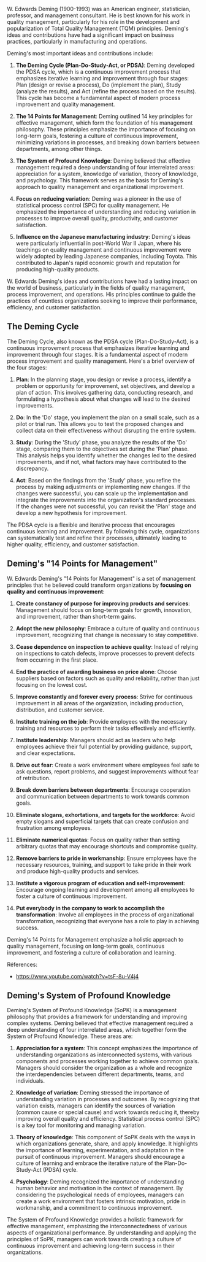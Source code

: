 W. Edwards Deming (1900-1993) was an American engineer, statistician, professor, and management consultant. He is best known for his work in quality management, particularly for his role in the development and popularization of Total Quality Management (TQM) principles. Deming's ideas and contributions have had a significant impact on business practices, particularly in manufacturing and operations.

Deming's most important ideas and contributions include:

1. **The Deming Cycle (Plan-Do-Study-Act, or PDSA)**: Deming developed the PDSA cycle, which is a continuous improvement process that emphasizes iterative learning and improvement through four stages: Plan (design or revise a process), Do (implement the plan), Study (analyze the results), and Act (refine the process based on the results). This cycle has become a fundamental aspect of modern process improvement and quality management.

2. **The 14 Points for Management**: Deming outlined 14 key principles for effective management, which form the foundation of his management philosophy. These principles emphasize the importance of focusing on long-term goals, fostering a culture of continuous improvement, minimizing variations in processes, and breaking down barriers between departments, among other things.

3. **The System of Profound Knowledge**: Deming believed that effective management required a deep understanding of four interrelated areas: appreciation for a system, knowledge of variation, theory of knowledge, and psychology. This framework serves as the basis for Deming's approach to quality management and organizational improvement.

4. **Focus on reducing variation**: Deming was a pioneer in the use of statistical process control (SPC) for quality management. He emphasized the importance of understanding and reducing variation in processes to improve overall quality, productivity, and customer satisfaction.

5. **Influence on the Japanese manufacturing industry**: Deming's ideas were particularly influential in post-World War II Japan, where his teachings on quality management and continuous improvement were widely adopted by leading Japanese companies, including Toyota. This contributed to Japan's rapid economic growth and reputation for producing high-quality products.

W. Edwards Deming's ideas and contributions have had a lasting impact on the world of business, particularly in the fields of quality management, process improvement, and operations. His principles continue to guide the practices of countless organizations seeking to improve their performance, efficiency, and customer satisfaction.

## The Deming Cycle

The Deming Cycle, also known as the PDSA cycle (Plan-Do-Study-Act), is a continuous improvement process that emphasizes iterative learning and improvement through four stages. It is a fundamental aspect of modern process improvement and quality management. Here's a brief overview of the four stages:

1.  **Plan**: In the planning stage, you design or revise a process, identify a problem or opportunity for improvement, set objectives, and develop a plan of action. This involves gathering data, conducting research, and formulating a hypothesis about what changes will lead to the desired improvements.
    
2.  **Do**: In the 'Do' stage, you implement the plan on a small scale, such as a pilot or trial run. This allows you to test the proposed changes and collect data on their effectiveness without disrupting the entire system.
    
3.  **Study**: During the 'Study' phase, you analyze the results of the 'Do' stage, comparing them to the objectives set during the 'Plan' phase. This analysis helps you identify whether the changes led to the desired improvements, and if not, what factors may have contributed to the discrepancy.
    
4.  **Act**: Based on the findings from the 'Study' phase, you refine the process by making adjustments or implementing new changes. If the changes were successful, you can scale up the implementation and integrate the improvements into the organization's standard processes. If the changes were not successful, you can revisit the 'Plan' stage and develop a new hypothesis for improvement.

The PDSA cycle is a flexible and iterative process that encourages continuous learning and improvement. By following this cycle, organizations can systematically test and refine their processes, ultimately leading to higher quality, efficiency, and customer satisfaction.

## Deming's "14 Points for Management"

W. Edwards Deming's "14 Points for Management" is a set of management principles that he believed could transform organizations by **focusing on quality and continuous improvement**:

1.  **Create constancy of purpose for improving products and services**: Management should focus on long-term goals for growth, innovation, and improvement, rather than short-term gains.
    
2.  **Adopt the new philosophy**: Embrace a culture of quality and continuous improvement, recognizing that change is necessary to stay competitive.
    
3.  **Cease dependence on inspection to achieve quality**: Instead of relying on inspections to catch defects, improve processes to prevent defects from occurring in the first place.
    
4.  **End the practice of awarding business on price alone**: Choose suppliers based on factors such as quality and reliability, rather than just focusing on the lowest cost.
    
5.  **Improve constantly and forever every process**: Strive for continuous improvement in all areas of the organization, including production, distribution, and customer service.
    
6.  **Institute training on the job**: Provide employees with the necessary training and resources to perform their tasks effectively and efficiently.
    
7.  **Institute leadership**: Managers should act as leaders who help employees achieve their full potential by providing guidance, support, and clear expectations.
    
8.  **Drive out fear**: Create a work environment where employees feel safe to ask questions, report problems, and suggest improvements without fear of retribution.
    
9.  **Break down barriers between departments**: Encourage cooperation and communication between departments to work towards common goals.
    
10.  **Eliminate slogans, exhortations, and targets for the workforce**: Avoid empty slogans and superficial targets that can create confusion and frustration among employees.
    
11.  **Eliminate numerical quotas**: Focus on quality rather than setting arbitrary quotas that may encourage shortcuts and compromise quality.
    
12.  **Remove barriers to pride in workmanship**: Ensure employees have the necessary resources, training, and support to take pride in their work and produce high-quality products and services.
    
13.  **Institute a vigorous program of education and self-improvement**: Encourage ongoing learning and development among all employees to foster a culture of continuous improvement.
    
14.  **Put everybody in the company to work to accomplish the transformation**: Involve all employees in the process of organizational transformation, recognizing that everyone has a role to play in achieving success.

Deming's 14 Points for Management emphasize a holistic approach to quality management, focusing on long-term goals, continuous improvement, and fostering a culture of collaboration and learning.

Réferences:

- https://www.youtube.com/watch?v=tsF-8u-V4j4

## Deming's System of Profound Knowledge

Deming's System of Profound Knowledge (SoPK) is a management philosophy that provides a framework for understanding and improving complex systems. Deming believed that effective management required a deep understanding of four interrelated areas, which together form the System of Profound Knowledge. These areas are:

1. **Appreciation for a system**: This concept emphasizes the importance of understanding organizations as interconnected systems, with various components and processes working together to achieve common goals. Managers should consider the organization as a whole and recognize the interdependencies between different departments, teams, and individuals.

2. **Knowledge of variation**: Deming stressed the importance of understanding variation in processes and outcomes. By recognizing that variation exists, managers can identify the sources of variation (common cause or special cause) and work towards reducing it, thereby improving overall quality and efficiency. Statistical process control (SPC) is a key tool for monitoring and managing variation.

3. **Theory of knowledge**: This component of SoPK deals with the ways in which organizations generate, share, and apply knowledge. It highlights the importance of learning, experimentation, and adaptation in the pursuit of continuous improvement. Managers should encourage a culture of learning and embrace the iterative nature of the Plan-Do-Study-Act (PDSA) cycle.

4. **Psychology**: Deming recognized the importance of understanding human behavior and motivation in the context of management. By considering the psychological needs of employees, managers can create a work environment that fosters intrinsic motivation, pride in workmanship, and a commitment to continuous improvement.

The System of Profound Knowledge provides a holistic framework for effective management, emphasizing the interconnectedness of various aspects of organizational performance. By understanding and applying the principles of SoPK, managers can work towards creating a culture of continuous improvement and achieving long-term success in their organizations.
